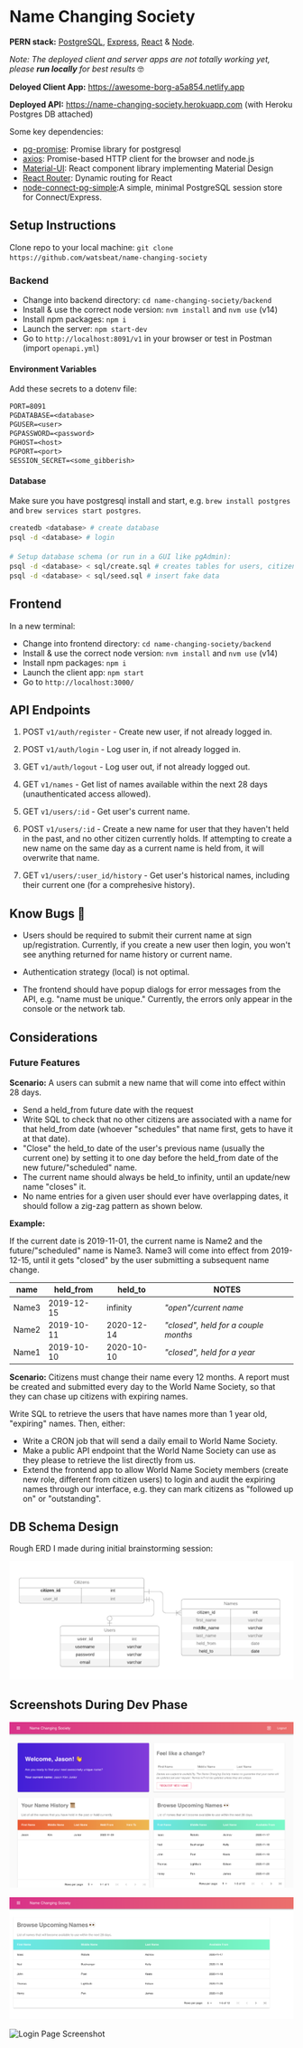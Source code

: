 # Name Changing Society

**PERN stack:** [PostgreSQL](https://www.postgresql.org), [Express](https://expressjs.com), [React](https://reactjs.org) & [Node](https://nodejs.org/en/).

*Note:* _The deployed client and server apps are not totally working yet, please **run locally** for best results_ 🤓

**Deloyed Client App:** <https://awesome-borg-a5a854.netlify.app>

**Deployed API:** <https://name-changing-society.herokuapp.com> (with Heroku Postgres DB attached)


Some key dependencies:

- [pg-promise](https://github.com/vitaly-t/pg-promise): Promise library for postgresql
- [axios](https://github.com/axios/axios): Promise-based HTTP client for the browser and node.js
- [Material-UI](https://material-ui.com): React component library implementing Material Design
- [React Router](https://github.com/ReactTraining/react-router#readme): Dynamic routing for React
- [node-connect-pg-simple](https://github.com/voxpelli/node-connect-pg-simple):A simple, minimal PostgreSQL session store for Connect/Express.

## Setup Instructions

Clone repo to your local machine: `git clone https://github.com/watsbeat/name-changing-society`

### Backend

- Change into backend directory: `cd name-changing-society/backend`
- Install & use the correct node version: `nvm install` and `nvm use` (v14)
- Install npm packages: `npm i`
- Launch the server: `npm start-dev`
- Go to `http://localhost:8091/v1` in your browser or test in Postman (import `openapi.yml`)

#### Environment Variables

Add these secrets to a dotenv file:

```env
PORT=8091
PGDATABASE=<database>
PGUSER=<user>
PGPASSWORD=<password>
PGHOST=<host>
PGPORT=<port>
SESSION_SECRET=<some_gibberish>
```

#### Database

Make sure you have postgresql install and start, e.g. `brew install postgres` and `brew services start postgres`.

```bash
createdb <database> # create database
psql -d <database> # login

# Setup database schema (or run in a GUI like pgAdmin):
psql -d <database> < sql/create.sql # creates tables for users, citizens, names and session
psql -d <database> < sql/seed.sql # insert fake data
```

## Frontend

In a new terminal:

- Change into frontend directory: `cd name-changing-society/backend`
- Install & use the correct node version: `nvm install` and `nvm use` (v14)
- Install npm packages: `npm i`
- Launch the client app: `npm start`
- Go to `http://localhost:3000/`

## API Endpoints

1. POST `v1/auth/register` - Create new user, if not already logged in.
2. POST `v1/auth/login` - Log user in, if not already logged in.
3. GET `v1/auth/logout` - Log user out, if not already logged out.

4. GET `v1/names` - Get list of names available within the next 28 days (unauthenticated access allowed).

5. GET `v1/users/:id` - Get user's current name.
6. POST `v1/users/:id` - Create a new name for user that they haven't held in the past, and no other citizen currently holds. If attempting to create a new name on the same day as a current name is held from, it will overwrite that name.
7. GET `v1/users/:user_id/history` - Get user's historical names, including their current one (for a comprehesive history).

## Know Bugs 🐞

- Users should be required to submit their current name at sign up/registration. Currently, if you create a new user then login, you won't see anything returned for name history or current name.

- Authentication strategy (local) is not optimal.

- The frontend should have popup dialogs for error messages from the API, e.g. "name must be unique." Currently, the errors only appear in the console or the network tab.

## Considerations

### Future Features

**Scenario:** A users can submit a new name that will come into effect within 28 days.

- Send a held_from future date with the request
- Write SQL to check that no other citizens are associated with a name for that held_from date (whoever "schedules" that name first, gets to have it at that date).
- "Close" the held_to date of the user's previous name (usually the current one) by setting it to one day before the held_from date of the new future/"scheduled" name.
- The current name should always be held_to infinity, until an update/new name "closes" it.
- No name entries for a given user should ever have overlapping dates, it should follow a zig-zag pattern as shown below.

**Example:**

If the current date is 2019-11-01, the current name is Name2 and the future/"scheduled" name is Name3. Name3 will come into effect from 2019-12-15, until it gets "closed" by the user submitting a subsequent name change.

name  | held_from  | held_to    | NOTES
------|------------|------------|---------
Name3 | 2019-12-15 | infinity   | *"open"/current name*
Name2 | 2019-10-11 | 2020-12-14 | *"closed", held for a couple months*
Name1 | 2019-10-10 | 2020-10-10 | *"closed", held for a year*

**Scenario:** Citizens must change their name every 12 months. A report must be created and submitted every day to the World Name Society, so that they can chase up citizens with expiring names.

Write SQL to retrieve the users that have names more than 1 year old, "expiring" names. Then, either:

- Write a CRON job that will send a daily email to World Name Society.
- Make a public API endpoint that the World Name Society can use as they please to retrieve the list directly from us.
- Extend the frontend app to allow World Name Society members (create new role, different from citizen users) to login and audit the expiring names through our interface, e.g. they can mark citizens as "followed up on" or "outstanding".

## DB Schema Design

Rough ERD I made during initial brainstorming session:

![ERD](assets/name-change-society-erd-2.png)

## Screenshots During Dev Phase

![Dashboard Tablet Screenshot](assets/dashboard-desktop-final.png#thumbnail)

![Browse Expiring Names Screenshot](assets/browse-expiring-names-final.png#thumbnail)

![Login Page Screenshot](assets/login.png#thumbnail)
